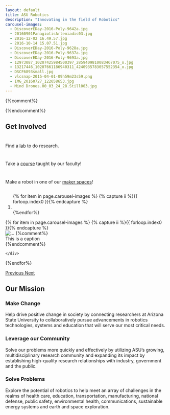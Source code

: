 ```yaml
---
layout: default
title: ASU Robotics
description: "Innovating in the field of Robotics"
carousel-images:
  - DiscoverEDay-2016-Poly-9642a.jpg
  - 20160901PanagiotisArtemiadis03.jpg
  - 2016-12-02 16.49.57.jpg
  - 2016-10-14 15.07.51.jpg
  - DiscoverEDay-2016-Poly-9628a.jpg
  - DiscoverEDay-2016-Poly-9637a.jpg
  - DiscoverEDay-2016-Poly-9693a.jpg
  - 12973087_10207425984500397_2859409810083467075_o.jpg
  - 13217446_10207661186940311_4240935783057552354_o.jpg
  - DSCF6893small.jpg
  - vlcsnap-2015-04-01-09h59m23s59.png
  - IMG_20160727_122058653.jpg
  - Mind Drones.00_03_24_28.Still003.jpg
---
```

<style type="text/css">
  .carousel-caption {bottom:none; top:500px;
</style>
{%comment%}
<div class="jumbotron">
  <div class="container">
  </div>
</div>
{%endcomment%}

<div class="container">

<h2>
Get Involved
</h2>

<div class="row">
    <div class="col-md-4 text-center">
      <h1><a href="{{site.base_path}}/labs"><i class="fa fa-flask" aria-hidden="true"></i></a></h1>
      <p>
      Find a <a href="{{site.base_path}}/labs">lab</a> to do research.    
      </p>
    </div>
    <div class="col-md-4 text-center">
    <h1><a href="{{site.base_path}}/courses"><i class="fa fa-university" aria-hidden="true"></i></a></h1>
      <p>
      Take a <a href="{{site.base_path}}/courses">course</a> taught by our faculty!
      </p>
    </div>
    <div class="col-md-4 text-center">
    <h1><a href="{{site.base_path}}/resources"><i class="fa fa-wrench" aria-hidden="true"></i></a></h1>
      <p>
      Make a robot in one of our <a href="{{site.base_path}}/resources">maker spaces</a>!
      </p>
    </div>
</div>

<div id="carousel-example-generic" class="carousel slide"  style="max-height: 700px; overflow: hidden;" data-ride="carousel">
  <!-- Indicators -->
  <ol class="carousel-indicators">
  {% for item in page.carousel-images %}
  {% capture ii %}{{ forloop.index0 }}{% endcapture %}
    <li data-target="#carousel-example-generic" data-slide-to="{{ii}}"{% if ii == '0' %} class="active"{% endif %}></li>
  {%endfor%}
  </ol>

  <!-- Wrapper for slides -->
  <div class="carousel-inner" role="listbox">
  {% for item in page.carousel-images %}
  {% capture ii %}{{ forloop.index0 }}{% endcapture %}
    <div class="item{% if ii == '0' %} active{% endif %}">
      <img src="{{site.base_path}}/assets/images/carousel/{{item}}" alt="...">
{%comment%}
      <div class="carousel-caption">
        This is a caption
      </div>
{%endcomment%}

    </div>
{%endfor%}
  </div>

  <a class="left carousel-control" href="#carousel-example-generic" role="button" data-slide="prev">
    <span class="glyphicon glyphicon-chevron-left" aria-hidden="true"></span>
    <span class="sr-only">Previous</span>
  </a>
  <a class="right carousel-control" href="#carousel-example-generic" role="button" data-slide="next">
    <span class="glyphicon glyphicon-chevron-right" aria-hidden="true"></span>
    <span class="sr-only">Next</span>
  </a>
</div>


<h2>
Our Mission
</h2>

<div class="row" style="margin-top:0;">
<div class="col-md-6">
<div class="panel panel-default">
  <div class="panel-heading">
    <h3 class="panel-title">Make Change</h3>
  </div>
  <div class="panel-body">
  Help drive positive change in society by connecting researchers at Arizona State University to collaboratively pursue advancements in robotics technologies, systems and education that will serve our most critical needs.
  </div>
</div>
</div>
<div class="col-md-6">
<div class="panel panel-default">
  <div class="panel-heading">
    <h3 class="panel-title">Leverage our Community</h3>
  </div>
  <div class="panel-body">
  Solve our problems more quickly and effectively by utilizing ASU’s growing, multidisciplinary research community and expanding its impact by establishing high-quality research relationships with industry, government and the public.
  </div>
</div>
</div>
<div class="col-md-6">
<div class="panel panel-default">
  <div class="panel-heading">
    <h3 class="panel-title">Solve Problems</h3>
  </div>
  <div class="panel-body">
  Explore the potential of robotics to help meet an array of challenges in the realms of health care, education, transportation, manufacturing, national defense, public safety, environmental health, communications, sustainable energy systems and earth and space exploration.
  </div>
</div>
</div>
<div class="col-md-6">
<div class="panel panel-default">
  <div class="panel-heading">
    <h3 class="panel-title">Nurture the Future</h3>
  </div>
  <div class="panel-body">
  Nurture the next generation of robotics researchers through innovative educational practices, in-lab experiences and mentoring in entrepreneurship that create opportunities for students to develop their creative abilities, trains them to be skilled problem solvers and prepares them to establish themselves in the robotics community and in industry.
  </div>
</div>
</div>
</div>

{%comment%}
1. Help drive positive change in society by connecting researchers at Arizona State University to collaboratively pursue advancements in robotics technologies, systems and education that will serve our most critical needs.
1. Solve our problems more quickly and effectively by utilizing ASU’s growing, multidisciplinary research community and expanding its impact by establishing high-quality research relationships with industry, government and the public.
1. Explore the potential of robotics to help meet an array of challenges in the realms of health care, education, transportation, manufacturing, national defense, public safety, environmental health, communications, sustainable energy systems and earth and space exploration.
1. Nurture the next generation of robotics researchers through innovative educational practices, in-lab experiences and mentoring in entrepreneurship that create opportunities for students to develop their creative abilities, trains them to be skilled problem solvers and prepares them to establish themselves in the robotics community and in industry.
{%endcomment%}

<h2>
Join our Community
</h2>

<div class="row space-bot-xl" style="margin-top:0;">
<div class="col-sm-6 col-md-4 space-bot-md"><img alt="" class="img-responsive space-bot-md" /><h3><a href="https://webapp4.asu.edu/programs/t5/graduate/false"><button class="btn btn-blue btn-block btn-lg">Explore degrees</button></a></h3>
</div>
<div class="col-sm-6 col-md-4 space-bot-md"><img alt="" class="img-responsive space-bot-md" /><h3><a href="https://www.asu.edu/gradapp"><button class="btn btn-gold btn-block btn-lg">Apply now</button></a></h3>
</div>
<div class="col-sm-6 col-md-4 space-bot-md"><img alt="" class="img-responsive space-bot-md" /><h3><a href="https://requestinfo.asu.edu/prospect_form"><button class="btn btn-gold btn-block btn-lg">Request information</button></a></h3>
</div>
</div>


</div>
